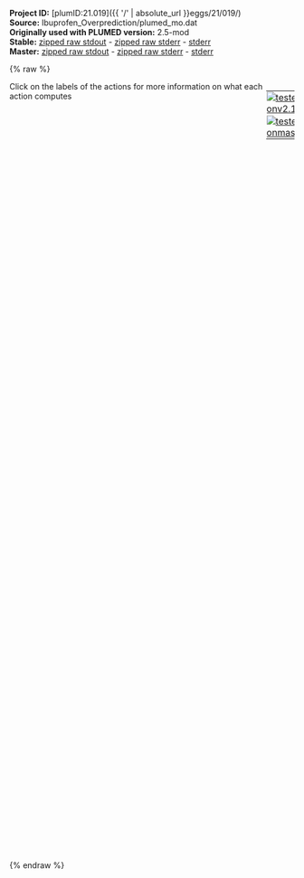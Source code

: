 **Project ID:** [plumID:21.019]({{ '/' | absolute_url }}eggs/21/019/)  
**Source:** Ibuprofen_Overprediction/plumed_mo.dat  
**Originally used with PLUMED version:** 2.5-mod  
**Stable:** [zipped raw stdout](plumed_mo.dat.plumed.stdout.txt.zip) - [zipped raw stderr](plumed_mo.dat.plumed.stderr.txt.zip) - [stderr](plumed_mo.dat.plumed.stderr)  
**Master:** [zipped raw stdout](plumed_mo.dat.plumed_master.stdout.txt.zip) - [zipped raw stderr](plumed_mo.dat.plumed_master.stderr.txt.zip) - [stderr](plumed_mo.dat.plumed_master.stderr)  

{% raw %}
<div style="width: 100%; float:left">
<div style="width: 90%; float:left" id="value_details_data/Ibuprofen_Overprediction/plumed_mo.dat"> Click on the labels of the actions for more information on what each action computes </div>
<div style="width: 10%; float:left"><table><tr><td style="padding:1px"><a href="plumed_mo.dat.plumed.stderr"><img src="https://img.shields.io/badge/v2.10-failed-red.svg" alt="tested onv2.10" /></a></td></tr><tr><td style="padding:1px"><a href="plumed_mo.dat.plumed_master.stderr"><img src="https://img.shields.io/badge/master-failed-red.svg" alt="tested onmaster" /></a></td></tr></table></div></div>
<pre style="width=97%;">
<span style="color:blue" class="comment"># Define orientational vectors and angles</span>
<span class="plumedtooltip" style="color:green">DISTANCE<span class="right">Calculate the distance between a pair of atoms. <a href="https://www.plumed.org/doc-master/user-doc/html/_d_i_s_t_a_n_c_e.html" style="color:green">More details</a><i></i></span></span> ...
<span class="plumedtooltip">ATOMS1<span class="right">the pair of atom that we are calculating the distance between<i></i></span></span>=6,10
<span class="plumedtooltip">ATOMS2<span class="right">the pair of atom that we are calculating the distance between<i></i></span></span>=39,43
<span class="plumedtooltip">ATOMS3<span class="right">the pair of atom that we are calculating the distance between<i></i></span></span>=72,76
<span class="plumedtooltip">ATOMS4<span class="right">the pair of atom that we are calculating the distance between<i></i></span></span>=105,109
...
<span class="plumedtooltip">ATOMS285<span class="right">the pair of atom that we are calculating the distance between<i></i></span></span>=9378,9382
<span class="plumedtooltip">ATOMS286<span class="right">the pair of atom that we are calculating the distance between<i></i></span></span>=9411,9415
<span class="plumedtooltip">ATOMS287<span class="right">the pair of atom that we are calculating the distance between<i></i></span></span>=9444,9448
<span class="plumedtooltip">ATOMS288<span class="right">the pair of atom that we are calculating the distance between<i></i></span></span>=9477,9481
<span class="plumedtooltip">LABEL<span class="right">a label for the action so that its output can be referenced in the input to other actions<i></i></span></span>=<b name="data/Ibuprofen_Overprediction/plumed_mo.datdd_mo1" onclick='showPath("data/Ibuprofen_Overprediction/plumed_mo.dat","data/Ibuprofen_Overprediction/plumed_mo.datdd_mo1","data/Ibuprofen_Overprediction/plumed_mo.datdd_mo1","brown")'>dd_mo1</b>
<span style="display:none;" id="data/Ibuprofen_Overprediction/plumed_mo.datdd_mo1">The DISTANCE action with label <b>dd_mo1</b> calculates the following quantities:<table  align="center" frame="void" width="95%" cellpadding="5%"><tr><td width="5%"><b> Quantity </b>  </td><td><b> Description </b> </td></tr><tr><td width="5%">dd_mo1.value</td><td>the DISTANCE between this pair of atoms</td></tr></table></span><span class="plumedtooltip" style="color:green">COMPONENTS<span class="right">This action is not part of PLUMED and was included by using a LOAD command <a href="https://www.plumed.org/doc-master/user-doc/html/_l_o_a_d.html" style="color:green">More details</a><i></i></span></span>
... DISTANCE

vv_mo1 NORMALIZE ARG1=<b name="data/Ibuprofen_Overprediction/plumed_mo.datdd_mo1">dd_mo1.x</b> ARG2=<b name="data/Ibuprofen_Overprediction/plumed_mo.datdd_mo1">dd_mo1.y</b> ARG3=<b name="data/Ibuprofen_Overprediction/plumed_mo.datdd_mo1">dd_mo1.z</b>
dp_mat_mo1 DOTPRODUCT_MATRIX GROUP1=vv_mo1.x GROUP2=vv_mo1.y GROUP3=vv_mo1.z
ang_mat_mo1 MATHEVAL ARG1=dp_mat_mo1 FUNC=acos(x) PERIODIC=NO

DISTANCE ...
ATOMS1=18,20
ATOMS2=51,53
ATOMS3=84,86
ATOMS4=117,119
...
ATOMS285=9390,9392
ATOMS286=9423,9425
ATOMS287=9456,9458
ATOMS288=9489,9491
LABEL=<b name="data/Ibuprofen_Overprediction/plumed_mo.datdd_mo2" onclick='showPath("data/Ibuprofen_Overprediction/plumed_mo.dat","data/Ibuprofen_Overprediction/plumed_mo.datdd_mo2","data/Ibuprofen_Overprediction/plumed_mo.datdd_mo2","brown")'>dd_mo2</b>
COMPONENTS
... DISTANCE
<br/><b name="data/Ibuprofen_Overprediction/plumed_mo.datvv_mo2" onclick='showPath("data/Ibuprofen_Overprediction/plumed_mo.dat","data/Ibuprofen_Overprediction/plumed_mo.datvv_mo2","data/Ibuprofen_Overprediction/plumed_mo.datvv_mo2","brown")'>vv_mo2</b>: <span class="plumedtooltip" style="color:green">NORMALIZE<span class="right">This action is not part of PLUMED and was included by using a LOAD command <a href="https://www.plumed.org/doc-master/user-doc/html/_l_o_a_d.html" style="color:green">More details</a><i></i></span></span> ARG1=dd_mo2.x ARG2=dd_mo2.y ARG3=dd_mo2.z
<b name="data/Ibuprofen_Overprediction/plumed_mo.datdp_mat_mo2" onclick='showPath("data/Ibuprofen_Overprediction/plumed_mo.dat","data/Ibuprofen_Overprediction/plumed_mo.datdp_mat_mo2","data/Ibuprofen_Overprediction/plumed_mo.datdp_mat_mo2","brown")'>dp_mat_mo2</b>: <span class="plumedtooltip" style="color:green">DOTPRODUCT_MATRIX<span class="right">This action is not part of PLUMED and was included by using a LOAD command <a href="https://www.plumed.org/doc-master/user-doc/html/_l_o_a_d.html" style="color:green">More details</a><i></i></span></span> GROUP1=vv_mo2.x GROUP2=vv_mo2.y GROUP3=vv_mo2.z
<b name="data/Ibuprofen_Overprediction/plumed_mo.datang_mat_mo2" onclick='showPath("data/Ibuprofen_Overprediction/plumed_mo.dat","data/Ibuprofen_Overprediction/plumed_mo.datang_mat_mo2","data/Ibuprofen_Overprediction/plumed_mo.datang_mat_mo2","brown")'>ang_mat_mo2</b>: <span class="plumedtooltip" style="color:green">MATHEVAL<span class="right">An alias to the CUSTOM function that can also be used to calaculate combinations of variables using a custom expression. <a href="https://www.plumed.org/doc-master/user-doc/html/_m_a_t_h_e_v_a_l.html" style="color:green">More details</a><i></i></span></span> ARG1=dp_mat_mo2 <span class="plumedtooltip">FUNC<span class="right">the function you wish to evaluate<i></i></span></span>=acos(x) <span class="plumedtooltip">PERIODIC<span class="right">if the output of your function is periodic then you should specify the periodicity of the function<i></i></span></span>=NO

<span style="color:blue" class="comment"># Plot Distribution</span>
<span style="display:none;" id="data/Ibuprofen_Overprediction/plumed_mo.datang_mat_mo2">The MATHEVAL action with label <b>ang_mat_mo2</b> calculates the following quantities:<table  align="center" frame="void" width="95%" cellpadding="5%"><tr><td width="5%"><b> Quantity </b>  </td><td><b> Description </b> </td></tr><tr><td width="5%">ang_mat_mo2.value</td><td>an arbitrary function</td></tr></table></span><b name="data/Ibuprofen_Overprediction/plumed_mo.datvalg_mo" onclick='showPath("data/Ibuprofen_Overprediction/plumed_mo.dat","data/Ibuprofen_Overprediction/plumed_mo.datvalg_mo","data/Ibuprofen_Overprediction/plumed_mo.datvalg_mo","brown")'>valg_mo</b>: <span class="plumedtooltip" style="color:green">KDE<span class="right">Create a histogram from the input scalar/vector/matrix using KDE <a href="https://www.plumed.org/doc-master/user-doc/html/_k_d_e.html" style="color:green">More details</a><i></i></span></span> ARG1=ang_mat_mo1 ARG2=<b name="data/Ibuprofen_Overprediction/plumed_mo.datang_mat_mo2">ang_mat_mo2</b>  <span class="plumedtooltip">GRID_MIN<span class="right"> the lower bounds for the grid<i></i></span></span>=0.000,0.000 <span class="plumedtooltip">GRID_MAX<span class="right"> the upper bounds for the grid<i></i></span></span>=3.142,3.142 <span class="plumedtooltip">GRID_BIN<span class="right">the number of bins for the grid<i></i></span></span>=37,37 <span class="plumedtooltip">BANDWIDTH<span class="right">the bandwidths for kernel density esimtation<i></i></span></span>=0.250,0.250 <span class="plumedtooltip">KERNEL<span class="right"> the kernel function you are using<i></i></span></span>=GAUSSIAN
<span style="display:none;" id="data/Ibuprofen_Overprediction/plumed_mo.datvalg_mo">The KDE action with label <b>valg_mo</b> calculates the following quantities:<table  align="center" frame="void" width="95%" cellpadding="5%"><tr><td width="5%"><b> Quantity </b>  </td><td><b> Description </b> </td></tr><tr><td width="5%">valg_mo.value</td><td>a function on a grid that was obtained by doing a Kernel Density Estimation using the input arguments</td></tr></table></span><span class="plumedtooltip" style="color:green">PRINT<span class="right">Print quantities to a file. <a href="https://www.plumed.org/doc-master/user-doc/html/_p_r_i_n_t.html" style="color:green">More details</a><i></i></span></span> <span class="plumedtooltip">ARG<span class="right">the labels of the values that you would like to print to the file<i></i></span></span>=<b name="data/Ibuprofen_Overprediction/plumed_mo.datvalg_mo">valg_mo</b> <span class="plumedtooltip">FILE<span class="right">the name of the file on which to output these quantities<i></i></span></span>=plumed_md_mo.dat
</pre>
{% endraw %}
